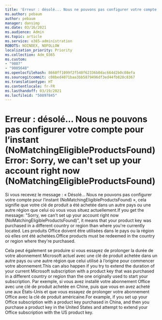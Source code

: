 ```yaml
---
title: 'Erreur : désolé... Nous ne pouvons pas configurer votre compte pour l’instant (NoMatchingEligibleProductsFound)'
ms.author: pebaum
author: pebaum
manager: dansimp
ms.date: 03/16/2021
ms.audience: Admin
ms.topic: article
ms.service: o365-administration
ROBOTS: NOINDEX, NOFOLLOW
localization_priority: Priority
ms.collection: Adm_O365
ms.custom:
- "9807"
- "9005648"
ms.openlocfilehash: 8660ff1099f2f540f62336b0dac664d2b0c08efa
ms.sourcegitcommit: c08bed4071baa3bb5879496df3ed44fb828c8367
ms.translationtype: HT
ms.contentlocale: fr-FR
ms.lasthandoff: 03/19/2021
ms.locfileid: "50897845"
---
```

# <a name="error-sorry-we-cant-set-up-your-account-right-now-nomatchingeligibleproductsfound"></a><span data-ttu-id="fdc7b-102">Erreur : désolé... Nous ne pouvons pas configurer votre compte pour l’instant (NoMatchingEligibleProductsFound)</span><span class="sxs-lookup"><span data-stu-id="fdc7b-102">Error: Sorry, we can't set up your account right now (NoMatchingEligibleProductsFound)</span></span>

<span data-ttu-id="fdc7b-103">Si vous recevez le message : « Désolé... Nous ne pouvons pas configurer votre compte pour l’instant (NoMatchingEligibleProductsFound) », cela signifie que votre clé de produit a été achetée dans un autre pays ou une autre région que celui où vous vous situez actuellement.</span><span class="sxs-lookup"><span data-stu-id="fdc7b-103">If you get the message: "Sorry, we can't set up your account right now (NoMatchingEligibleProductsFound)", it means that your product key was purchased in a different country or region than where you're currently located.</span></span> <span data-ttu-id="fdc7b-104">Les produits Office doivent être utilisées dans le pays ou la région où elles ont été achetées.</span><span class="sxs-lookup"><span data-stu-id="fdc7b-104">Office products must be redeemed in the country or region where they're purchased.</span></span>

<span data-ttu-id="fdc7b-105">Cela peut également se produire si vous essayez de prolonger la durée de votre abonnement Microsoft actuel avec une clé de produit achetée dans un autre pays ou une autre région que celui utilisé à l’origine pour commencer votre abonnement.</span><span class="sxs-lookup"><span data-stu-id="fdc7b-105">This can also happen if you try to extend the duration of your current Microsoft subscription with a product key that was purchased in a different country or region than the one originally used to start your subscription.</span></span> <span data-ttu-id="fdc7b-106">Par exemple, si vous avez installé votre abonnement Office avec une clé de produit achetée en Chine, puis que vous en avez acheté une aux États-Unis et que vous essayez de prolonger votre abonnement Office avec la clé de produit américaine.</span><span class="sxs-lookup"><span data-stu-id="fdc7b-106">For example, if you set up your Office subscription with a product key purchased in China, and then you purchase a product key in the United States and attempt to extend your Office subscription with the US product key.</span></span>